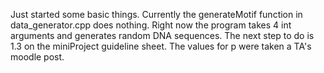 Just started some basic things. Currently the generateMotif function in data_generator.cpp does nothing. Right now the program takes 4 int arguments and generates random DNA sequences. The next step to do is 1.3 on the miniProject guideline sheet. The values for p were taken a TA's moodle post.